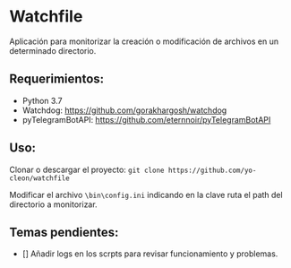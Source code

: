 # Watchfile

Aplicación para monitorizar la creación o modificación de archivos en un
determinado directorio.

## Requerimientos:
+ Python 3.7
+ Watchdog: https://github.com/gorakhargosh/watchdog
+ pyTelegramBotAPI: https://github.com/eternnoir/pyTelegramBotAPI

## Uso:
Clonar o descargar el proyecto: `git clone https://github.com/yo-cleon/watchfile`

Modificar el archivo `\bin\config.ini` indicando en la clave ruta el path
del directorio a monitorizar.

## Temas pendientes:
- [] Añadir logs en los scrpts para revisar funcionamiento y problemas.
